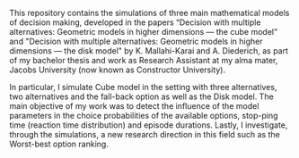 This repository contains the simulations of three main mathematical models of decision making, developed in the papers “Decision with multiple alternatives: Geometric
models in higher dimensions — the cube model” and "Decision with multiple alternatives: Geometric models in higher dimensions — the disk model" by K. Mallahi-Karai and A. Diederich, as part of my bachelor thesis and work as  Research Assistant at my alma mater, Jacobs University (now known as Constructor University). 


In particular, I simulate Cube model in the setting with three alternatives, two alternatives and the fall-back option as well as the Disk model. The main objective of my work was to detect the influence of the model parameters in the choice probabilities of the available options, stop-ping time (reaction time distribution) and episode durations. Lastly, I investigate, through the simulations, a new research direction in this field such as the Worst-best option ranking.
